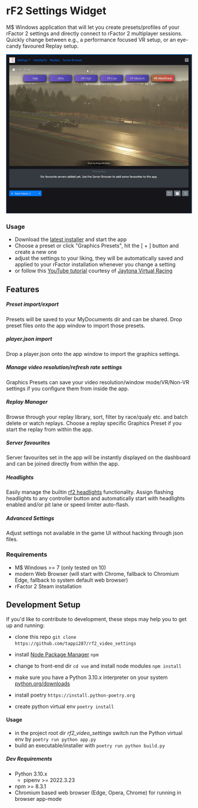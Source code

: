 # rF2 Settings Widget

M$ Windows application that will let you create presets/profiles of your rFactor 2 settings and directly connect to rFactor 2 multiplayer sessions.
Quickly change between e.g., a performance focused VR setup, or
an eye-candy favoured Replay setup.

<p align="center">
    <img src="vue/src/assets/ani.webp" alt="Screenshot" width="560">
</p>

### Usage
- Download the <a href="https://github.com/tappi287/rf2_video_settings/releases">latest installer</a> and start the app
- Choose a preset or click "Graphics Presets", hit the [ + ] button and create a new one
- adjust the settings to your liking, they will be automatically saved and applied to your rFactor installation whenever
you change a setting
- or follow this [YouTube tutorial](https://www.youtube.com/watch?v=32qu10zA28A) courtesy of [Jaytona Virtual Racing](https://www.youtube.com/channel/UCjBDoCHuwXzntUpNk5ji5iw)


## Features
##### Preset import/export
Presets will be saved to your MyDocuments dir and can be shared. Drop preset files onto
the app window to import those presets.
    
##### player.json import
Drop a player.json onto the app window to import the graphics settings.

##### Manage video resolution/refresh rate settings
Graphics Presets can save your video resolution/window mode/VR/Non-VR settings
if you configure them from inside the app.

##### Replay Manager
Browse through your replay library, sort, filter by race/qualy etc.
and batch delete or watch replays.
Choose a replay specific Graphics Preset if you start 
the replay from within the app.

##### Server favourites
Server favourites set in the app will be instantly displayed on the dashboard
and can be joined directly from within the app.

##### Headlights
Easily manage the builtin <a href="https://github.com/TonyWhitley/rF2headlights">rf2 headlights<a/> 
functionality. Assign flashing headlights to any controller button and automatically start with 
headlights enabled and/or pit lane or speed limiter auto-flash.

##### Advanced Settings
Adjust settings not available in the game UI without hacking through json files. 

### Requirements
 - M$ Windows >= 7 (only tested on 10)
 - modern Web Browser (will start with Chrome, fallback to Chromium Edge, fallback to system default web browser)
 - rFactor 2 Steam installation


## Development Setup
If you'd like to contribute to development, these steps may help you to get up and running:
 - clone this repo `git clone https://github.com/tappi287/rf2_video_settings`
 - install [Node Package Manager](https://nodejs.org/en/download/) `npm`
 - change to front-end dir `cd vue` and install node modules `npm install`


 - make sure you have a Python 3.10.x interpreter on your system [python.org/downloads](https://www.python.org/downloads/)
 - install poetry `https://install.python-poetry.org`
 - create python virtual env `poetry install`

#### Usage
 - in the project root dir *rf2_video_settings* switch run the Python virtual env by `poetry run python app.py`
 - build an executable/installer with `poetry run python build.py`

  ##### Dev Requirements
 - Python 3.10.x
   - pipenv >= 2022.3.23
 - npm >= 8.3.1
 - Chromium based web browser (Edge, Opera, Chrome) for running in browser app-mode